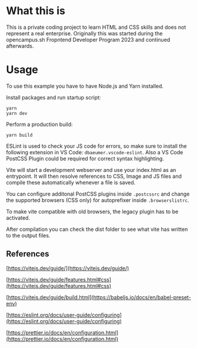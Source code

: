 # What this is
This is a private coding project to learn HTML and CSS skills and does not represent a real enterprise.
Originally this was started during the opencampus.sh Fropntend Developer Program 2023 and continued afterwards.

# Usage

To use this example you have to have Node.js and Yarn installed.

Install packages and run startup script:

```
yarn
yarn dev
```

Perform a production build:
```
yarn build
```

ESLint is used to check your JS code for errors, so make sure to install the following extension in VS Code: `dbaeumer.vscode-eslint`. Also a VS Code PostCSS Plugin could be required for correct syntax highlighting.

Vite will start a development webserver and use your index.html as an entrypoint. It will then resolve references to CSS, Image and JS files and compile these automatically whenever a file is saved.

You can configure additonal PostCSS plugins inside `.postcssrc` and change the supported browsers (CSS only) for autoprefixer inside `.browserslistrc`.

To make vite compatible with old browsers, the legacy plugin has to be activated.

After compilation you can check the dist folder to see what vite has written to the output files.

## References

[https://vitejs.dev/guide/](https://vitejs.dev/guide/)

[https://vitejs.dev/guide/features.html#css](https://vitejs.dev/guide/features.html#css)

[https://vitejs.dev/guide/build.html](https://babeljs.io/docs/en/babel-preset-env)

[https://eslint.org/docs/user-guide/configuring](https://eslint.org/docs/user-guide/configuring)

[https://prettier.io/docs/en/configuration.html](https://prettier.io/docs/en/configuration.html)